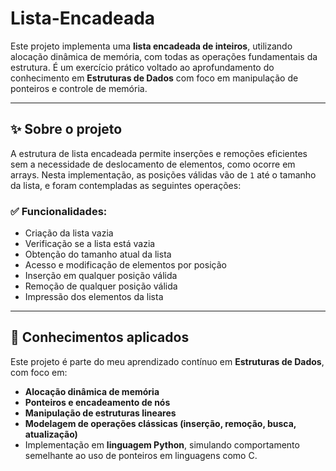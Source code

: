 # Lista-Encadeada



Este projeto implementa uma **lista encadeada de inteiros**, utilizando alocação dinâmica de memória, com todas as operações fundamentais da estrutura. É um exercício prático voltado ao aprofundamento do conhecimento em **Estruturas de Dados** com foco em manipulação de ponteiros e controle de memória.

---

## ✨ Sobre o projeto

A estrutura de lista encadeada permite inserções e remoções eficientes sem a necessidade de deslocamento de elementos, como ocorre em arrays. Nesta implementação, as posições válidas vão de `1` até o tamanho da lista, e foram contempladas as seguintes operações:

### ✅ Funcionalidades:
- Criação da lista vazia
- Verificação se a lista está vazia
- Obtenção do tamanho atual da lista
- Acesso e modificação de elementos por posição
- Inserção em qualquer posição válida
- Remoção de qualquer posição válida
- Impressão dos elementos da lista

---

## 🧠 Conhecimentos aplicados

Este projeto é parte do meu aprendizado contínuo em **Estruturas de Dados**, com foco em:

- **Alocação dinâmica de memória**
- **Ponteiros e encadeamento de nós**
- **Manipulação de estruturas lineares**
- **Modelagem de operações clássicas (inserção, remoção, busca, atualização)**
- Implementação em **linguagem Python**, simulando comportamento semelhante ao uso de ponteiros em linguagens como C.


